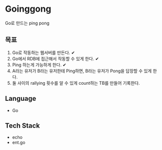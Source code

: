 # Goinggong
Go로 만드는 ping pong

## 목표
1. Go로 작동하는 웹서버를 만든다. ✔
2. Go에서 RDB에 접근해서 작동할 수 있게 한다. ✔
3. Ping 하는게 가능하게 한다. ✔
4. A라는 유저가 B라는 유저한테 Ping하면, B라는 유저가 Pong을 답장할 수 있게 한다.
5. 둘 사이의 rallying 횟수를 알 수 있게 count하는 TB를 만들어 기록한다.

## Language
- Go

## Tech Stack
- echo
- ent.go
